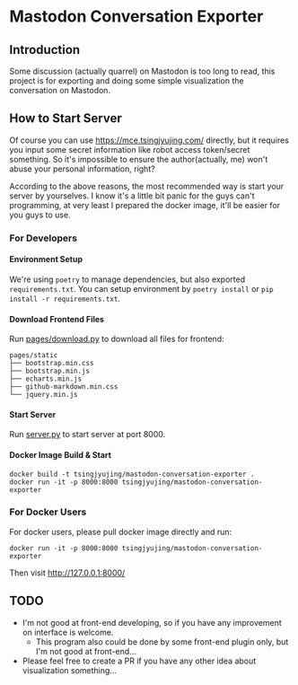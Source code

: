 # Mastodon Conversation Exporter

## Introduction

Some discussion (actually quarrel) on Mastodon is too long to read, this project is for exporting and doing some simple visualization the conversation on Mastodon.

## How to Start Server

Of course you can use https://mce.tsingjyujing.com/ directly, but it requires you input some secret information like robot access token/secret something.
So it's impossible to ensure the author(actually, me) won't abuse your personal information, right?


According to the above reasons, the most recommended way is start your server by yourselves. I know it's a little bit panic for the guys can't programming, at very least I prepared the docker image, it'll be easier for you guys to use.

### For Developers

#### Environment Setup
We're using `poetry` to manage dependencies, but also exported `requirements.txt`.
You can setup environment by `poetry install` or `pip install -r requirements.txt`.

#### Download Frontend Files

Run [pages/download.py](pages/download.py) to download all files for frontend:

```
pages/static
├── bootstrap.min.css
├── bootstrap.min.js
├── echarts.min.js
├── github-markdown.min.css
└── jquery.min.js
```

#### Start Server

Run [server.py](server.py) to start server at port 8000.

#### Docker Image Build & Start
```shell
docker build -t tsingjyujing/mastodon-conversation-exporter .
docker run -it -p 8000:8000 tsingjyujing/mastodon-conversation-exporter
```

### For Docker Users

For docker users, please pull docker image directly and run:

```shell
docker run -it -p 8000:8000 tsingjyujing/mastodon-conversation-exporter
```

Then visit http://127.0.0.1:8000/


## TODO

- I'm not good at front-end developing, so if you have any improvement on interface is welcome.
    - This program also could be done by some front-end plugin only, but I'm not good at front-end...
- Please feel free to create a PR if you have any other idea about visualization something...
